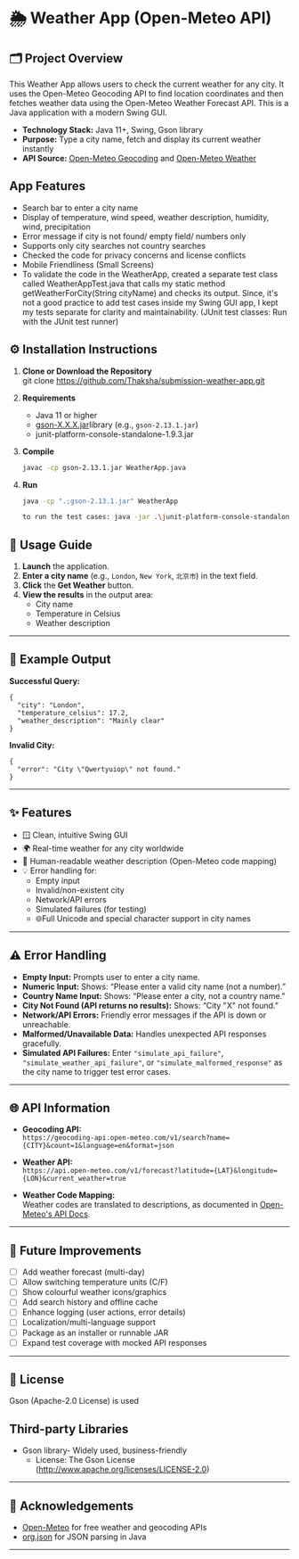 # **🌦️ Weather App (Open-Meteo API)**

## 🗂️ Project Overview
This Weather App allows users to check the current weather for any city. It uses the Open-Meteo Geocoding API to find location coordinates and then fetches weather data using the Open-Meteo Weather Forecast API. This is a Java application with a modern Swing GUI. 
- **Technology Stack:** Java 11+, Swing, Gson library
- **Purpose:** Type a city name, fetch and display its current weather instantly
- **API Source:** [Open-Meteo Geocoding](https://open-meteo.com/en/docs/geocoding-api) and [Open-Meteo Weather](https://open-meteo.com/en/docs#current)

## App Features

- Search bar to enter a city name
- Display of temperature, wind speed, weather description, humidity, wind, precipitation
- Error message if city is not found/ empty field/ numbers only
- Supports only city searches not country searches
- Checked the code for privacy concerns and license conflicts
- Mobile Friendliness (Small Screens)
- To validate the code in the WeatherApp, created a separate test class called WeatherAppTest.java that calls my static method getWeatherForCity(String cityName) and checks its output. Since, it's   not a good practice to add test cases inside my Swing GUI app, I kept my tests separate for clarity and maintainability. (JUnit test classes: Run with the JUnit test runner)

## ⚙️ Installation Instructions

1. **Clone or Download the Repository**  
   git clone https://github.com/Thaksha/submission-weather-app.git
2. **Requirements**
   - Java 11 or higher
   - [gson-X.X.X.jar](https://github.com/google/gson)library (e.g., `gson-2.13.1.jar`)
   - junit-platform-console-standalone-1.9.3.jar

3. **Compile**
   ```sh
   javac -cp gson-2.13.1.jar WeatherApp.java 
   ```
  
4. **Run**
   ```sh
   java -cp ".;gson-2.13.1.jar" WeatherApp
   
   to run the test cases: java -jar .\junit-platform-console-standalone-1.9.3.jar --class-path ".;gson-2.13.1.jar" --scan-class-path
   ```
## 🚀 Usage Guide

1. **Launch** the application.
2. **Enter a city name** (e.g., `London`, `New York`, `北京市`) in the text field.
3. **Click** the **Get Weather** button.
4. **View the results** in the output area:
    - City name
    - Temperature in Celsius
    - Weather description

---

## 📝 Example Output

**Successful Query:**
```
{
  "city": "London",
  "temperature_celsius": 17.2,
  "weather_description": "Mainly clear"
}
```

**Invalid City:**
```
{
  "error": "City \"Qwertyuiop\" not found."
}
```

---

## ✨ Features

- 🪟 Clean, intuitive Swing GUI
- 🌍 Real-time weather for any city worldwide
- 📝 Human-readable weather description (Open-Meteo code mapping)
- 💡 Error handling for:
  - Empty input
  - Invalid/non-existent city
  - Network/API errors
  - Simulated failures (for testing)
  - 🌐Full Unicode and special character support in city names

---

## ⚠️ Error Handling

- **Empty Input:** Prompts user to enter a city name.
- **Numeric Input:** Shows: “Please enter a valid city name (not a number).”
- **Country Name Input:** Shows: “Please enter a city, not a country name.”
- **City Not Found (API returns no results):** Shows: “City "X" not found.”
- **Network/API Errors:** Friendly error messages if the API is down or unreachable.
- **Malformed/Unavailable Data:** Handles unexpected API responses gracefully.
- **Simulated API Failures:** Enter `"simulate_api_failure"`, `"simulate_weather_api_failure"`, or `"simulate_malformed_response"` as the city name to trigger test error cases.
  
---

## 🌐 API Information

- **Geocoding API:**  
  `https://geocoding-api.open-meteo.com/v1/search?name={CITY}&count=1&language=en&format=json`

- **Weather API:**  
  `https://api.open-meteo.com/v1/forecast?latitude={LAT}&longitude={LON}&current_weather=true`

- **Weather Code Mapping:**  
  Weather codes are translated to descriptions, as documented in [Open-Meteo's API Docs](https://open-meteo.com/en/docs#weathercode).

---

## 🚧 Future Improvements

- [ ] Add weather forecast (multi-day)
- [ ] Allow switching temperature units (C/F)
- [ ] Show colourful weather icons/graphics
- [ ] Add search history and offline cache
- [ ] Enhance logging (user actions, error details)
- [ ] Localization/multi-language support
- [ ] Package as an installer or runnable JAR
- [ ] Expand test coverage with mocked API responses

---

## 📄 License

Gson (Apache-2.0 License) is used

## Third-party Libraries

- Gson library- Widely used, business-friendly
  - License: The Gson License (http://www.apache.org/licenses/LICENSE-2.0)


---

## 🙏 Acknowledgements

- [Open-Meteo](https://open-meteo.com/) for free weather and geocoding APIs
- [org.json](https://github.com/stleary/JSON) for JSON parsing in Java

---

